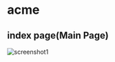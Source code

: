 # acme


## index page(Main Page)
![screenshot1](https://user-images.githubusercontent.com/28502097/28982040-e351707c-7971-11e7-9334-9652c1c24ed1.png)

